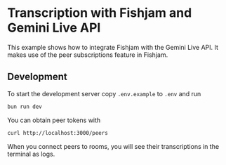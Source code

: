 # Transcription with Fishjam and Gemini Live API

This example shows how to integrate Fishjam with the Gemini Live API.
It makes use of the peer subscriptions feature in Fishjam.

## Development
To start the development server copy `.env.example` to `.env` and run
```bash
bun run dev
```

You can obtain peer tokens with

```bash
curl http://localhost:3000/peers
```

When you connect peers to rooms, you will see their transcriptions in the terminal as logs.

